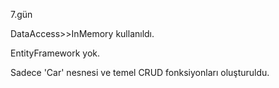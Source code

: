7.gün

DataAccess>>InMemory kullanıldı.

EntityFramework yok.

Sadece 'Car' nesnesi ve temel CRUD fonksiyonları oluşturuldu.  
 
